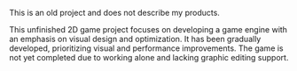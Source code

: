 This is an old project and does not describe my products.

This unfinished 2D game project focuses on developing a game engine with an emphasis on visual design and optimization. It has been gradually developed, prioritizing visual and performance improvements. The game is not yet completed due to working alone and lacking graphic editing support.
